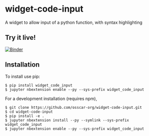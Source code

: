 widget-code-input
===============================

A widget to allow input of a python function, with syntax highlighting

Try it live!
------------
[![Binder](https://mybinder.org/badge.svg)](https://mybinder.org/v2/gh/osscar-org/widget-code-input/master?urlpath=apps/demo/demo.ipynb)

Installation
------------

To install use pip:

    $ pip install widget_code_input
    $ jupyter nbextension enable --py --sys-prefix widget_code_input


For a development installation (requires npm),

    $ git clone https://github.com/osscar-org/widget-code-input.git
    $ cd widget-code-input
    $ pip install -e .
    $ jupyter nbextension install --py --symlink --sys-prefix widget_code_input
    $ jupyter nbextension enable --py --sys-prefix widget_code_input
